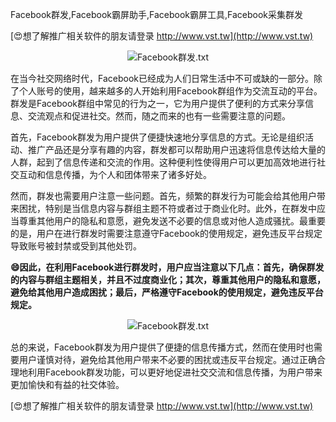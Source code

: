 Facebook群发,Facebook霸屏助手,Facebook霸屏工具,Facebook采集群发

[😍想了解推广相关软件的朋友请登录 http://www.vst.tw](http://www.vst.tw)

 <center><img src="https://vst.tw/MP4/tuiguang/png/5.png" alt="Facebook群发.txt"></center>

在当今社交网络时代，Facebook已经成为人们日常生活中不可或缺的一部分。除了个人账号的使用，越来越多的人开始利用Facebook群组作为交流互动的平台。群发是Facebook群组中常见的行为之一，它为用户提供了便利的方式来分享信息、交流观点和促进社交。然而，随之而来的也有一些需要注意的问题。

首先，Facebook群发为用户提供了便捷快速地分享信息的方式。无论是组织活动、推广产品还是分享有趣的内容，群发都可以帮助用户迅速将信息传达给大量的人群，起到了信息传递和交流的作用。这种便利性使得用户可以更加高效地进行社交互动和信息传播，为个人和团体带来了诸多好处。

然而，群发也需要用户注意一些问题。首先，频繁的群发行为可能会给其他用户带来困扰，特别是当信息内容与群组主题不符或者过于商业化时。此外，在群发中应当尊重其他用户的隐私和意愿，避免发送不必要的信息或对他人造成骚扰。最重要的是，用户在进行群发时需要注意遵守Facebook的使用规定，避免违反平台规定导致账号被封禁或受到其他处罚。

**😄因此，在利用Facebook进行群发时，用户应当注意以下几点：首先，确保群发的内容与群组主题相关，并且不过度商业化；其次，尊重其他用户的隐私和意愿，避免给其他用户造成困扰；最后，严格遵守Facebook的使用规定，避免违反平台规定。**

 <center><img src="https://vst.tw/MP4/tuiguang/png/3.png" alt="Facebook群发.txt"></center>

总的来说，Facebook群发为用户提供了便捷的信息传播方式，然而在使用时也需要用户谨慎对待，避免给其他用户带来不必要的困扰或违反平台规定。通过正确合理地利用Facebook群发功能，可以更好地促进社交交流和信息传播，为用户带来更加愉快和有益的社交体验。

[😍想了解推广相关软件的朋友请登录 http://www.vst.tw](http://www.vst.tw)



